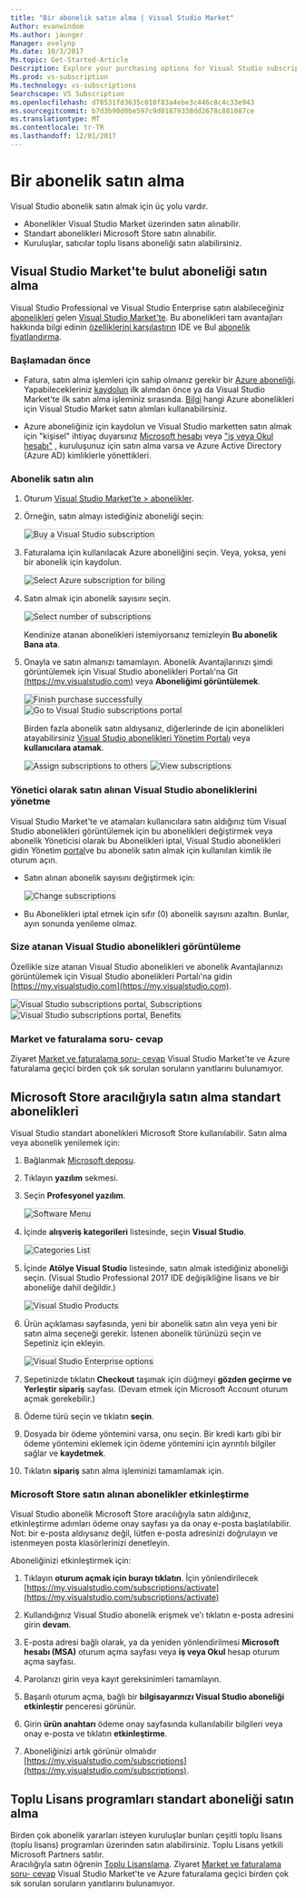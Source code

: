```yaml
---
title: "Bir abonelik satın alma | Visual Studio Market"
Author: evanwindom
Ms.author: jaunger
Manager: evelynp
Ms.date: 10/3/2017
Ms.topic: Get-Started-Article
Description: Explore your purchasing options for Visual Studio subscriptions
Ms.prod: vs-subscription
Ms.technology: vs-subscriptions
Searchscope: VS Subscription
ms.openlocfilehash: d78531fd3635c010f83a4ebe3c446c8c4c33e943
ms.sourcegitcommit: b7d3b90d0be597c9d01879338dd2678c881087ce
ms.translationtype: MT
ms.contentlocale: tr-TR
ms.lasthandoff: 12/01/2017
---
```

#   <a name="how-to-buy-a-subscription"></a>Bir abonelik satın alma
Visual Studio abonelik satın almak için üç yolu vardır.  
- Abonelikler Visual Studio Market üzerinden satın alınabilir.
- Standart abonelikleri Microsoft Store satın alınabilir. 
- Kuruluşlar, satıcılar toplu lisans aboneliği satın alabilirsiniz.  

## <a name="buying-cloud-subscriptions-through-the-visual-studio-marketplace"></a>Visual Studio Market'te bulut aboneliği satın alma
Visual Studio Professional ve Visual Studio Enterprise satın alabileceğiniz [abonelikleri](https://www.visualstudio.com/subscriptions/) gelen [Visual Studio Market'te](https://marketplace.visualstudio.com). Bu abonelikleri tam avantajları hakkında bilgi edinin [özelliklerini karşılaştırın](https://www.visualstudio.com/vs/compare/) IDE ve Bul [abonelik fiyatlandırma](https://www.visualstudio.com/vs/pricing/).

### <a name="before-you-start"></a>Başlamadan önce

*   Fatura, satın alma işlemleri için sahip olmanız gerekir bir [Azure aboneliği](https://azure.microsoft.com/en-us/pricing/purchase-options/). Yapabilecekleriniz [kaydolun](https://account.windowsazure.com/Subscriptions) ilk alımdan önce ya da Visual Studio Market'te ilk satın alma işleminiz sırasında.
[Bilgi](https://docs.microsoft.com/en-us/vsts/marketplace/marketplace-billing-qa) hangi Azure abonelikleri için Visual Studio Market satın alımları kullanabilirsiniz. 

*   Azure aboneliğiniz için kaydolun ve Visual Studio marketten satın almak için "kişisel" ihtiyaç duyarsınız [Microsoft hesabı](https://www.microsoft.com/account) veya ["iş veya Okul hesabı"](https://azure.microsoft.com/en-us/documentation/articles/sign-up-organization/) , kuruluşunuz için satın alma varsa ve Azure Active Directory (Azure AD) kimliklerle yönettikleri.

### <a name="buy-subscriptions"></a>Abonelik satın alın


1.  Oturum [Visual Studio Market'te > abonelikler](https://marketplace.visualstudio.com/subscriptions).

2.  Örneğin, satın almayı istediğiniz aboneliği seçin:

    <img alt="Buy a Visual Studio subscription" src="_img/buy-vs-subscriptions/buy-vs-sub-start.png" style="border: 1px solid #CCCCCC" />

3.  Faturalama için kullanılacak Azure aboneliğini seçin.
Veya, yoksa, yeni bir abonelik için kaydolun.

    <img alt="Select Azure subscription for biling" src="_img/buy-vs-subscriptions/buy-vs-sub-Azure-sub.png" style="border: 1px solid #CCCCCC" />

4.  Satın almak için abonelik sayısını seçin.

    <img alt="Select number of subscriptions" src="_img/buy-vs-subscriptions/buy-vs-sub-users.png" style="border: 1px solid #CCCCCC" />

    Kendinize atanan abonelikleri istemiyorsanız temizleyin **Bu abonelik Bana ata**.

5.  Onayla ve satın almanızı tamamlayın. Abonelik Avantajlarınızı şimdi görüntülemek için Visual Studio abonelikleri Portalı'na Git [(https://my.visualstudio.com)](https://my.visualstudio.com) veya **Aboneliğimi görüntülemek**.

    <img alt="Finish purchase successfully" src="_img/buy-vs-subscriptions/buy-vs-sub-success.png" style="border: 1px solid #CCCCCC" />

    <img alt="Go to Visual Studio subscriptions portal" src="_img/buy-vs-subscriptions/view-subscription-benefits-subscriptions-portal.png" style="border: 1px solid #CCCCCC" />

    Birden fazla abonelik satın aldıysanız, diğerlerinde de için abonelikleri atayabilirsiniz [Visual Studio abonelikleri Yönetim Portalı]( https://manage.visualstudio.com/cloud) veya **kullanıcılara atamak**.

    <img alt="Assign subscriptions to others" src="_img/buy-vs-subscriptions/buy-vs-sub-success-many.png" style="border: 1px solid #CCCCCC" />

    <img alt="View subscriptions" src="_img/buy-vs-subscriptions/assign-subscriptions.png" style="border: 1px solid #CCCCCC" />

<a name="manage-subscriptions"></a>
###  <a name="manage-purchased-visual-studio-subscriptions-as-administrator"></a>Yönetici olarak satın alınan Visual Studio aboneliklerini yönetme

Visual Studio Market'te ve atamaları kullanıcılara satın aldığınız tüm Visual Studio abonelikleri görüntülemek için bu abonelikleri değiştirmek veya abonelik Yöneticisi olarak bu Abonelikleri iptal, Visual Studio abonelikleri gidin Yönetim [portal](https://manage.visualstudio.com/cloud)ve bu abonelik satın almak için kullanılan kimlik ile oturum açın.

*   Satın alınan abonelik sayısını değiştirmek için:

    <img alt="Change subscriptions" src="_img/buy-vs-subscriptions/manage-subscriptions.png" style="border: 1px solid #CCCCCC" />

*   Bu Abonelikleri iptal etmek için sıfır (0) abonelik sayısını azaltın. Bunlar, ayın sonunda yenileme olmaz.

### <a name="view-visual-studio-subscriptions-assigned-to-you"></a>Size atanan Visual Studio abonelikleri görüntüleme

Özellikle size atanan Visual Studio abonelikleri ve abonelik Avantajlarınızı görüntülemek için Visual Studio abonelikleri Portalı'na gidin [https://my.visualstudio.com](https://my.visualstudio.com).

   <img alt="Visual Studio subscriptions portal, Subscriptions" src="_img/buy-vs-subscriptions/view-assigned-subscription-list-subscriptions-portal.png" style="border: 1px solid #CCCCCC" />

   <img alt="Visual Studio subscriptions portal, Benefits" src="_img/buy-vs-subscriptions/view-subscription-benefits-subscriptions-portal.png" style="border: 1px solid #CCCCCC" />

### <a name="marketplace-and-billing-qa"></a>Market ve faturalama soru- cevap

Ziyaret [Market ve faturalama soru- cevap](/vsts/marketplace/marketplace-billing-qa) Visual Studio Market'te ve Azure faturalama geçici birden çok sık sorulan soruların yanıtlarını bulunamıyor. 

## <a name="buying-standard-subscriptions-through-the-microsoft-store"></a>Microsoft Store aracılığıyla satın alma standart abonelikleri
Visual Studio standart abonelikleri Microsoft Store kullanılabilir.  Satın alma veya abonelik yenilemek için:

1. Bağlanmak [Microsoft deposu](https://www.microsoft.com/store).
2. Tıklayın **yazılım** sekmesi.
3. Seçin **Profesyonel yazılım**.

    <img alt="Software Menu" src="_img/buy-vs-subscriptions/professional-software.png" style="border: 1px solid #CCCCCC" />

4. İçinde **alışveriş kategorileri** listesinde, seçin **Visual Studio**.

    <img alt="Categories List" src="_img/buy-vs-subscriptions/shop-categories.png" style="border: 1px solid #CCCCCC" />

5. İçinde **Atölye Visual Studio** listesinde, satın almak istediğiniz aboneliği seçin. (Visual Studio Professional 2017 IDE değişikliğine lisans ve bir aboneliğe dahil değildir.)

    <img alt="Visual Studio Products" src="_img/buy-vs-subscriptions/shop-visual-studio.png" style="border: 1px solid #CCCCCC" />

6. Ürün açıklaması sayfasında, yeni bir abonelik satın alın veya yeni bir satın alma seçeneği gerekir.  İstenen abonelik türünüzü seçin ve Sepetiniz için ekleyin. 

    <img alt="Visual Studio Enterprise options" src="_img/buy-vs-subscriptions/enterprise-options.png" style="border: 1px solid #CCCCCC" />

7. Sepetinizde tıklatın **Checkout** taşımak için düğmeyi **gözden geçirme ve Yerleştir sipariş** sayfası.  (Devam etmek için Microsoft Account oturum açmak gerekebilir.) 

8. Ödeme türü seçin ve tıklatın **seçin**.

9. Dosyada bir ödeme yöntemini varsa, onu seçin.  Bir kredi kartı gibi bir ödeme yöntemini eklemek için ödeme yöntemini için ayrıntılı bilgiler sağlar ve **kaydetmek**.

10. Tıklatın **sipariş** satın alma işleminizi tamamlamak için.  

### <a name="activating-subscriptions-purchased-through-the-microsoft-store"></a>Microsoft Store satın alınan abonelikler etkinleştirme

Visual Studio abonelik Microsoft Store aracılığıyla satın aldığınız, etkinleştirme adımları ödeme onay sayfası ya da onay e-posta başlatılabilir. Not: bir e-posta aldıysanız değil, lütfen e-posta adresinizi doğrulayın ve istenmeyen posta klasörlerinizi denetleyin.

Aboneliğinizi etkinleştirmek için: 

1. Tıklayın **oturum açmak için burayı tıklatın**. İçin yönlendirilecek [https://my.visualstudio.com/subscriptions/activate](https://my.visualstudio.com/subscriptions/activate)

2. Kullandığınız Visual Studio abonelik erişmek ve'ı tıklatın e-posta adresini girin **devam**.

3. E-posta adresi bağlı olarak, ya da yeniden yönlendirilmesi **Microsoft hesabı (MSA)** oturum açma sayfası veya **iş veya Okul** hesap oturum açma sayfası. 

4. Parolanızı girin veya kayıt gereksinimleri tamamlayın.
5. Başarılı oturum açma, bağlı bir **bilgisayarınızı Visual Studio aboneliği etkinleştir** penceresi görünür.
6. Girin **ürün anahtarı** ödeme onay sayfasında kullanılabilir bilgileri veya onay e-posta ve tıklatın **etkinleştirme**.

7. Aboneliğinizi artık görünür olmalıdır [https://my.visualstudio.com/subscriptions](https://my.visualstudio.com/subscriptions).


## <a name="buying-standard-subscriptions-through-volume-license-programs"></a>Toplu Lisans programları standart aboneliği satın alma


Birden çok abonelik yararları isteyen kuruluşlar bunları çeşitli toplu lisans (toplu lisans) programları üzerinden satın alabilirsiniz.  Toplu Lisans yetkili Microsoft Partners satılır.  
Aracılığıyla satın öğrenin [Toplu Lisanslama](https://www.microsoft.com/Licensing/how-to-buy/how-to-buy.aspx). Ziyaret [Market ve faturalama soru- cevap](/vsts/marketplace/marketplace-billing-qa) Visual Studio Market'te ve Azure faturalama geçici birden çok sık sorulan soruların yanıtlarını bulunamıyor. 

